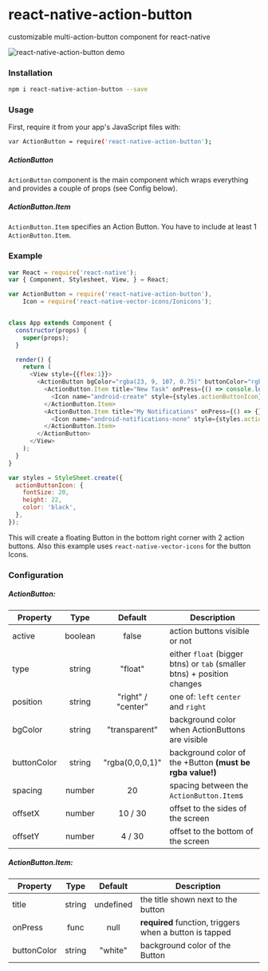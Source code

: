 # react-native-action-button
customizable multi-action-button component for react-native

![react-native-action-button demo](http://i.giphy.com/3oEduOzHEUJHPnUWv6.gif)

### Installation
```bash
npm i react-native-action-button --save
```

### Usage

First, require it from your app's JavaScript files with:
```bash
var ActionButton = require('react-native-action-button');
```

##### ActionButton
`ActionButton` component is the main component which wraps everything and provides a couple of props (see Config below).

##### ActionButton.Item
`ActionButton.Item` specifies an Action Button. You have to include at least 1 `ActionButton.Item`.


### Example

```js
var React = require('react-native');
var { Component, Stylesheet, View, } = React;

var ActionButton = require('react-native-action-button'),
    Icon = require('react-native-vector-icons/Ionicons');


class App extends Component {
  constructor(props) {
    super(props);
  }

  render() {
    return (
      <View style={{flex:1}}>
        <ActionButton bgColor="rgba(23, 9, 107, 0.75)" buttonColor="rgba(63,159,107,1)">
          <ActionButton.Item title="New Task" onPress={() => console.log("new task tapped!")}>
            <Icon name="android-create" style={styles.actionButtonIcon} />
          </ActionButton.Item>
          <ActionButton.Item title="My Notifications" onPress={() => {}}>
            <Icon name="android-notifications-none" style={styles.actionButtonIcon} />
          </ActionButton.Item>
        </ActionButton>
      </View>
    );
  }
}

var styles = StyleSheet.create({
  actionButtonIcon: {
    fontSize: 20,
    height: 22,
    color: 'black',
  },
});
```

This will create a floating Button in the bottom right corner with 2 action buttons.
Also this example uses `react-native-vector-icons` for the button Icons.



### Configuration

##### ActionButton:
| Property      | Type        	| Default 		 				| Description |
| ------------- |:-------------:|:------------:				| ----------- |
| active        | boolean 			| false 			 				| action buttons visible or not
| type    		  | string  	    |	"float" 		 				| either `float` (bigger btns) or `tab` (smaller btns) + position changes
| position 		  | string  	    |	"right" / "center" 	| one of: `left` `center` and `right`
| bgColor 			| string     	  | "transparent"	 			| background color when ActionButtons are visible
| buttonColor		| string     	  | "rgba(0,0,0,1)"			| background color of the +Button **(must be rgba value!)**
| spacing				| number 	   	  | 20									| spacing between the `ActionButton.Item`s
| offsetX				| number 	   	  | 10 / 30							| offset to the sides of the screen
| offsetY				| number 	   	  | 4 / 30							| offset to the bottom of the screen

##### ActionButton.Item:
| Property      | Type        	| Default 		 				| Description |
| ------------- |:-------------:|:------------:				| ----------- |
| title    		  | string  	    |	undefined 					| the title shown next to the button
| onPress 			| func  	   	  | null				 				| **required** function, triggers when a button is tapped
| buttonColor		| string     	  | "white"							| background color of the Button





